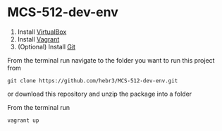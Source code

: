﻿# MCS-512-dev-env

1. Install [VirtualBox](https://www.virtualbox.org/)
2. Install [Vagrant](https://www.vagrantup.com/)
3. (Optional) Install [Git](https://git-scm.com/)

From the terminal run navigate to the folder you want to run this project from

`git clone https://github.com/hebr3/MCS-512-dev-env.git`

or download this repository and unzip the package into a folder

From the terminal run

`vagrant up`
